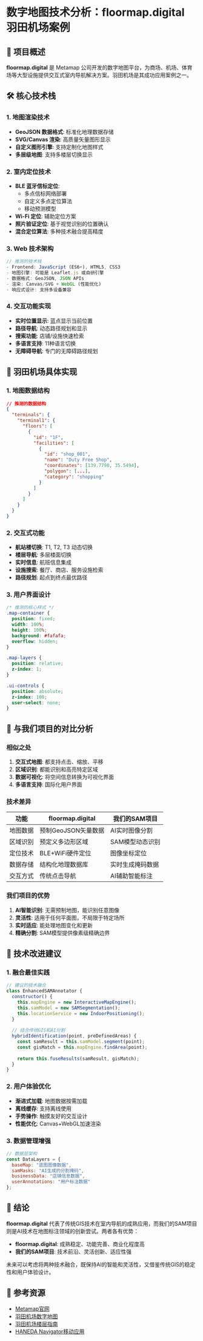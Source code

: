 # 数字地图技术分析：floormap.digital 羽田机场案例

## 🏢 项目概述

**floormap.digital** 是 Metamap 公司开发的数字地图平台，为商场、机场、体育场等大型设施提供交互式室内导航解决方案。羽田机场是其成功应用案例之一。

## 🛠️ 核心技术栈

### 1. **地图渲染技术**
- **GeoJSON 数据格式**: 标准化地理数据存储
- **SVG/Canvas 渲染**: 高质量矢量图形显示
- **自定义图形引擎**: 支持定制化地图样式
- **多层级地图**: 支持多楼层切换显示

### 2. **室内定位技术**
- **BLE 蓝牙信标定位**: 
  - 多点信标网络部署
  - 自定义多点定位算法
  - 移动预测模型
- **Wi-Fi 定位**: 辅助定位方案
- **照片验证定位**: 基于视觉识别的位置确认
- **混合定位算法**: 多种技术融合提高精度

### 3. **Web 技术架构**
```javascript
// 推测的技术栈
- Frontend: JavaScript (ES6+), HTML5, CSS3
- 地图引擎: 可能是 Leaflet.js 或自研引擎
- 数据格式: GeoJSON, JSON APIs
- 渲染: Canvas/SVG + WebGL (性能优化)
- 响应式设计: 支持多设备兼容
```

### 4. **交互功能实现**
- **实时位置显示**: 蓝点显示当前位置
- **路径导航**: 动态路径规划和显示
- **搜索功能**: 店铺/设施快速检索
- **多语言支持**: 11种语言切换
- **无障碍导航**: 专门的无障碍路径规划

## 📱 羽田机场具体实现

### 1. **地图数据结构**
```json
// 推测的数据结构
{
  "terminals": {
    "terminal1": {
      "floors": [
        {
          "id": "1F",
          "facilities": [
            {
              "id": "shop_001",
              "name": "Duty Free Shop",
              "coordinates": [139.7798, 35.5494],
              "polygon": [...],
              "category": "shopping"
            }
          ]
        }
      ]
    }
  }
}
```

### 2. **交互式功能**
- **航站楼切换**: T1, T2, T3 动态切换
- **楼层导航**: 多层楼面切换
- **实时信息**: 航班信息集成
- **设施搜索**: 餐厅、商店、服务设施检索
- **路径规划**: 起点到终点最优路径

### 3. **用户界面设计**
```css
/* 推测的核心样式 */
.map-container {
  position: fixed;
  width: 100%;
  height: 100%;
  background: #fafafa;
  overflow: hidden;
}

.map-layers {
  position: relative;
  z-index: 1;
}

.ui-controls {
  position: absolute;
  z-index: 100;
  user-select: none;
}
```

## 🎯 与我们项目的对比分析

### **相似之处**
1. **交互式地图**: 都支持点击、缩放、平移
2. **区域识别**: 都能识别和高亮特定区域
3. **数据可视化**: 将空间信息转换为可视化界面
4. **多语言支持**: 国际化用户界面

### **技术差异**

| 功能 | floormap.digital | 我们的SAM项目 |
|------|------------------|---------------|
| 地图数据 | 预制GeoJSON矢量数据 | AI实时图像分割 |
| 区域识别 | 预定义多边形区域 | SAM模型动态识别 |
| 定位技术 | BLE+WiFi硬件定位 | 图像坐标定位 |
| 数据存储 | 结构化地理数据库 | 实时生成掩码数据 |
| 交互方式 | 传统点击导航 | AI辅助智能标注 |

### **我们项目的优势**
1. **AI智能识别**: 无需预制地图，能识别任意图像
2. **灵活性**: 适用于任何平面图，不局限于特定场所
3. **实时适应**: 能处理地图变化和更新
4. **精确分割**: SAM模型提供像素级精确边界

## 🚀 技术改进建议

### 1. **融合最佳实践**
```javascript
// 建议的技术融合
class EnhancedSAMAnnotator {
  constructor() {
    this.mapEngine = new InteractiveMapEngine();
    this.samModel = new SAMSegmentation();
    this.locationService = new IndoorPositioning();
  }
  
  // 结合传统GIS和AI分割
  hybridIdentification(point, preDefinedAreas) {
    const samResult = this.samModel.segment(point);
    const gisMatch = this.mapEngine.findArea(point);
    
    return this.fuseResults(samResult, gisMatch);
  }
}
```

### 2. **用户体验优化**
- **渐进式加载**: 地图数据按需加载
- **离线缓存**: 支持离线使用
- **手势操作**: 触摸友好的交互设计
- **性能优化**: Canvas+WebGL加速渲染

### 3. **数据管理增强**
```javascript
// 数据层架构
const DataLayers = {
  baseMap: "底图图像数据",
  samMasks: "AI生成的分割掩码", 
  businessData: "店铺信息数据",
  userAnnotations: "用户标注数据"
};
```

## 🎯 结论

**floormap.digital** 代表了传统GIS技术在室内导航的成熟应用，而我们的SAM项目则是AI技术在地图标注领域的创新尝试。两者各有优势：

- **floormap.digital**: 成熟稳定、功能完善、商业化程度高
- **我们的SAM项目**: 技术前沿、灵活创新、适应性强

未来可以考虑将两种技术融合，既保持AI的智能和灵活性，又借鉴传统GIS的稳定性和用户体验设计。

## 🔗 参考资源

- [Metamap官网](https://floormap.digital/)
- [羽田机场数字地图](https://platinumaps.jp/d/haneda)  
- [羽田机场楼层指南](https://tokyo-haneda.com/en/floor/)
- [HANEDA Navigator移动应用](https://tokyo-haneda.com/)